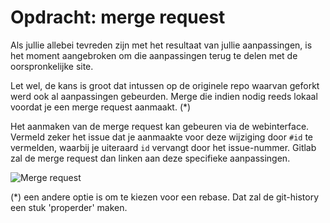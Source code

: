 # Opdracht: merge request

Als jullie allebei tevreden zijn met het resultaat van jullie aanpassingen, is het moment aangebroken om die aanpassingen terug te delen met de oorspronkelijke site.

Let wel, de kans is groot dat intussen op de originele repo waarvan geforkt werd ook al aanpassingen gebeurden. Merge die indien nodig reeds lokaal voordat je een merge request aanmaakt. (*)

Het aanmaken van de merge request kan gebeuren via de webinterface. Vermeld zeker het issue dat je aanmaakte voor deze wijziging door `#id` te vermelden, waarbij je uiteraard `id` vervangt door het issue-nummer. 
Gitlab zal de merge request dan linken aan deze specifieke aanpassingen.


![Merge request](/img/git/merge_request.png)


(*) een andere optie is om te kiezen voor een rebase. Dat zal de git-history een stuk 'properder' maken.